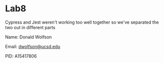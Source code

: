 # Lab8

Cypress and Jest weren't working too well together so we've separated the two out in different parts

Name: Donald Wolfson

Email: dwolfson@ucsd.edu

PID: A15417806
